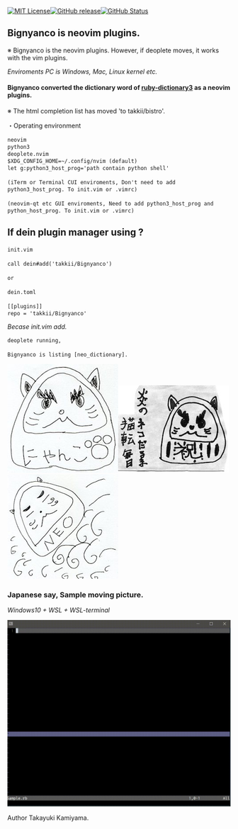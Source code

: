 [![MIT License](http://img.shields.io/badge/license-MIT-blue.svg?style=flat)](LICENSE)[![GitHub release](https://img.shields.io/github/release/takkii/Bignyanco.svg?style=flat)](GitHub)[![GitHub Status](https://img.shields.io/github/last-commit/takkii/Bignyanco.svg?style=flat)](GitHub)

## Bignyanco is neovim plugins. 

※ Bignyanco is the neovim plugins. However, if deoplete moves, it works with the vim plugins. 

*Enviroments PC is Windows, Mac, Linux kernel etc.*

#### Bignyanco converted the dictionary word of [ruby-dictionary3](https://github.com/takkii/ruby-dictionary3) as a neovim plugins.

※ The html completion list has moved 'to takkii/bistro'.

・Operating environment

```text
neovim
python3
deoplete.nvim
$XDG_CONFIG_HOME=~/.config/nvim (default)
let g:python3_host_prog='path contain python shell' 

(iTerm or Terminal CUI enviroments, Don't need to add python3_host_prog. To init.vim or .vimrc)

(neovim-qt etc GUI enviroments, Need to add python3_host_prog and python_host_prog. To init.vim or .vimrc)
```

## If dein plugin manager using ? 

```
init.vim

call dein#add('takkii/Bignyanco')

or

dein.toml

[[plugins]]
repo = 'takkii/Bignyanco'
```

*Becase init.vim add.*

```text
deoplete running, 

Bignyanco is listing [neo_dictionary].
```


![ねこだるま](https://github.com/takkii/Bignyanco/blob/master/images/nekodaruma.jpg)![闇炎のねこだるま](https://github.com/takkii/Bignyanco/blob/master/images/nekodaruma2.jpg)![殺意の波動に目覚めたねこだるま](https://github.com/takkii/Bignyanco/blob/master/images/nekodaruma3.jpg)

### Japanese say, Sample moving picture.

*Windows10 + WSL + WSL-terminal*

![動画ねこだるま](https://github.com/takkii/Bignyanco/blob/master/images/neo_nekodaruma.gif)

Author Takayuki Kamiyama.